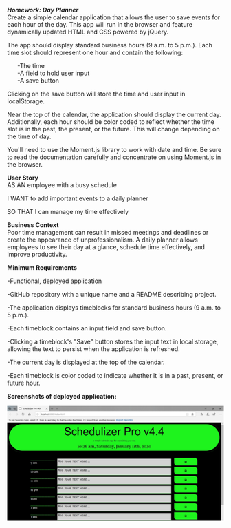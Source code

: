 <b><i>Homework: Day Planner</i></b><br>
Create a simple calendar application that allows the user to save events for each hour of the day. This app will run in the browser and feature dynamically updated HTML and CSS powered by jQuery.

The app should display standard business hours (9 a.m. to 5 p.m.). Each time slot should represent one hour and contain the following:

<ul>
-The time<br>
-A field to hold user input<br>
-A save button

</ul>

Clicking on the save button will store the time and user input in localStorage.

Near the top of the calendar, the application should display the current day. Additionally, each hour should be color coded to reflect whether the time slot is in the past, the present, or the future. This will change depending on the time of day.

You'll need to use the Moment.js library to work with date and time. Be sure to read the documentation carefully and concentrate on using Moment.js in the browser.

<b>User Story</b><br>
AS AN employee with a busy schedule

I WANT to add important events to a daily planner

SO THAT I can manage my time effectively

<b>Business Context</b><br>
Poor time management can result in missed meetings and deadlines or create the appearance of unprofessionalism. A daily planner allows employees to see their day at a glance, schedule time effectively, and improve productivity.

<b>Minimum Requirements</b><br>

-Functional, deployed application
    
-GitHub repository with a unique name and a README describing project.


-The application displays timeblocks for standard business hours (9 a.m. to 5 p.m.).

-Each timeblock contains an input field and save button.

-Clicking a timeblock's "Save" button stores the input text in local storage, allowing the text to persist when the application is refreshed.<br>

-The current day is displayed at the top of the calendar.

-Each timeblock is color coded to indicate whether it is in a past, present, or future hour.
 
 <b>Screenshots of deployed application: </b>

 <img src="assets/screenshot.jpg">

